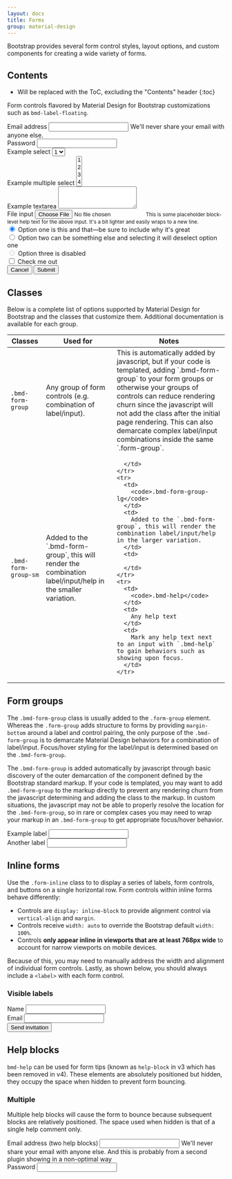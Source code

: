 ```yaml
---
layout: docs
title: Forms
group: material-design
---
```


Bootstrap provides several form control styles, layout options, and custom components for creating a wide variety of forms.

## Contents

* Will be replaced with the ToC, excluding the "Contents" header
{:toc}

Form controls flavored by Material Design for Bootstrap customizations such as `bmd-label-floating`.

<form>
  <div class="form-group">
    <label for="exampleInputEmail1" class="bmd-label-floating">Email address</label>
    <input type="email" class="form-control" id="exampleInputEmail1">
    <span class="bmd-help">We'll never share your email with anyone else.</span>
  </div>
  <div class="form-group">
    <label for="exampleInputPassword1" class="bmd-label-floating">Password</label>
    <input type="password" class="form-control" id="exampleInputPassword1">
  </div>
  <div class="form-group">
    <label for="exampleSelect1" class="bmd-label-floating">Example select</label>
    <select class="form-control" id="exampleSelect1">
      <option>1</option>
      <option>2</option>
      <option>3</option>
      <option>4</option>
      <option>5</option>
    </select>
  </div>
  <div class="form-group">
    <label for="exampleSelect2" class="bmd-label-floating">Example multiple select</label>
    <select multiple class="form-control" id="exampleSelect2">
      <option>1</option>
      <option>2</option>
      <option>3</option>
      <option>4</option>
      <option>5</option>
    </select>
  </div>
  <div class="form-group">
    <label for="exampleTextarea" class="bmd-label-floating">Example textarea</label>
    <textarea class="form-control" id="exampleTextarea" rows="3"></textarea>
  </div>
  <div class="form-group">
    <label for="exampleInputFile" class="bmd-label-floating">File input</label>
    <input type="file" class="form-control-file" id="exampleInputFile">
    <small class="text-muted">This is some placeholder block-level help text for the above input. It's a bit lighter and easily wraps to a new line.</small>
  </div>
  <div class="radio">
    <label>
      <input type="radio" name="optionsRadios" id="optionsRadios1" value="option1" checked>
      Option one is this and that&mdash;be sure to include why it's great
    </label>
  </div>
  <div class="radio">
    <label>
      <input type="radio" name="optionsRadios" id="optionsRadios2" value="option2">
      Option two can be something else and selecting it will deselect option one
    </label>
  </div>
  <div class="radio disabled">
    <label>
      <input type="radio" name="optionsRadios" id="optionsRadios3" value="option3" disabled>
      Option three is disabled
    </label>
  </div>
  <div class="checkbox">
    <label>
      <input type="checkbox"> Check me out
    </label>
  </div>
  <button class="btn btn-default">Cancel</button>
  <button type="submit" class="btn btn-primary btn-raised">Submit</button>
</form>


## Classes

Below is a complete list of options supported by Material Design for Bootstrap and the classes that customize them. Additional documentation is available for each group.

<table>
  <thead>
    <tr>
      <th>Classes</th>
      <th>Used for</th>
      <th>Notes</th>
    </tr>
  </thead>
  <tbody>
    <tr>
      <td>
        <code>.bmd-form-group</code>
      </td>
      <td>
        Any group of form controls (e.g. combination of label/input).
      </td>
      <td>
        This is automatically added by javascript, but if your code is templated, adding `.bmd-form-group` 
        to your form groups or otherwise your groups of controls can reduce rendering churn since the javascript will not
        add the class after the initial page rendering.  This can also demarcate complex label/input combinations inside the 
        same `.form-group`.
      </td>
    </tr>
    <tr>
      <td>
        <code>.bmd-form-group-sm</code>
      </td>
      <td>
        Added to the `.bmd-form-group`, this will render the combination label/input/help in the smaller variation.
      </td>
      <td>
        
      </td>
    </tr>    
    <tr>
      <td>
        <code>.bmd-form-group-lg</code>
      </td>
      <td>
        Added to the `.bmd-form-group`, this will render the combination label/input/help in the larger variation.
      </td>
      <td>
        
      </td>
    </tr>     
    <tr>
      <td>
        <code>.bmd-help</code>
      </td>
      <td>
        Any help text
      </td>
      <td>
        Mark any help text next to an input with `.bmd-help` to gain behaviors such as showing upon focus.
      </td>
    </tr>    
  </tbody>
</table>


## Form groups

The `.bmd-form-group` class is usually added to the `.form-group` element. Whereas the `.form-group` adds structure to forms by providing `margin-bottom` around a label and control pairing,
 the only purpose of the  `.bmd-form-group` is to demarcate Material Design behaviors for a combination of label/input.  Focus/hover styling for the label/input is determined based on the `.bmd-form-group`. 

The `.bmd-form-group` is added automatically by javascript through basic discovery of the outer demarcation of the component defined by the Bootstrap standard 
markup.  If your code is templated, you may want to add `.bmd-form-group` to the markup directly to prevent any rendering churn from the javascript determining 
and adding the class to the markup.  In custom situations, the javascript may not be able to properly resolve the location for the `.bmd-form-group`, so in rare or complex cases
you may need to wrap your markup in an `.bmd-form-group` to get appropriate focus/hover behavior.


<form>
  <div class="form-group"> <!-- left unspecified, .bmd-form-group will be automatically added (inspect the code) -->
    <label for="formGroupExampleInput" class="bmd-label-floating">Example label</label>
    <input type="text" class="form-control" id="formGroupExampleInput">
  </div>
  <div class="form-group bmd-form-group"> <!-- manually specified --> 
    <label for="formGroupExampleInput2" class="bmd-label-floating">Another label</label>
    <input type="text" class="form-control" id="formGroupExampleInput2">
  </div>
</form>


## Inline forms

Use the `.form-inline` class to to display a series of labels, form controls, and buttons on a single horizontal row. Form controls within inline forms behave differently:

- Controls are `display: inline-block` to provide alignment control via `vertical-align` and `margin`.
- Controls receive `width: auto` to override the Bootstrap default `width: 100%`.
- Controls **only appear inline in viewports that are at least 768px wide** to account for narrow viewports on mobile devices.

Because of this, you may need to manually address the width and alignment of individual form controls. Lastly, as shown below, you should always include a `<label>` with each form control.

### Visible labels


<form class="form-inline">
  <div class="form-group">
    <label for="exampleInputName2" class="bmd-label-floating">Name</label>
    <input type="text" class="form-control" id="exampleInputName2">
  </div>
  <div class="form-group">
    <label for="exampleInputEmail2" class="bmd-label-floating">Email</label>
    <input type="email" class="form-control" id="exampleInputEmail2">
  </div>
  <span class="form-group bmd-form-group"> <!-- needed to match padding for floating labels -->
    <button type="submit" class="btn btn-primary">Send invitation</button>
  </span>
</form>



## Help blocks

`bmd-help` can be used for form tips (known as `help-block` in v3 which has been removed in v4).  These elements are absolutely positioned but hidden, they occupy the space when hidden to prevent form bouncing.

### Multiple

Multiple help blocks will cause the form to bounce because subsequent blocks are relatively positioned.  The space used when hidden is that of a single help comment only.


<form>
  <div class="form-group">
    <label for="exampleInputEmail1" class="bmd-label-floating">Email address (two help blocks)</label>
    <input type="email" class="form-control" id="exampleInputEmail1">
    <span class="bmd-help">We'll never share your email with anyone else.</span>
    <span class="bmd-help">And this is probably from a second plugin showing in a non-optimal way</span>
  </div>
  <div class="form-group">
    <label for="exampleInputPassword1" class="bmd-label-floating">Password</label>
    <input type="password" class="form-control" id="exampleInputPassword1">
  </div>  
</form>


